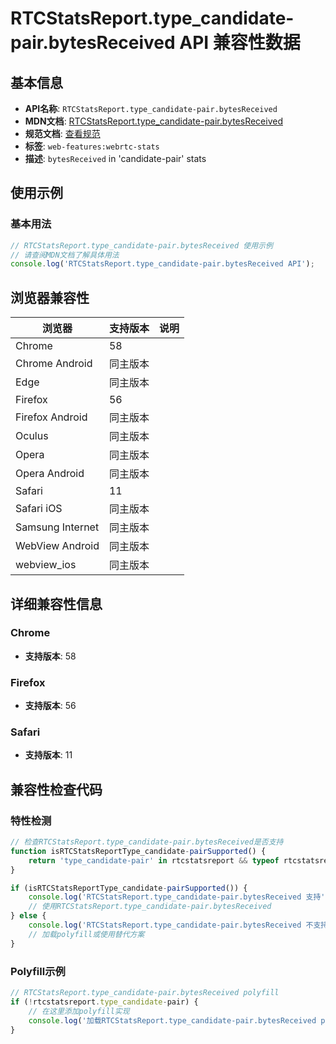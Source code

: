 # RTCStatsReport.type_candidate-pair.bytesReceived API 兼容性数据

## 基本信息

- **API名称**: `RTCStatsReport.type_candidate-pair.bytesReceived`
- **MDN文档**: [RTCStatsReport.type_candidate-pair.bytesReceived](https://developer.mozilla.org/docs/Web/API/RTCIceCandidatePairStats/bytesReceived)
- **规范文档**: [查看规范](https://w3c.github.io/webrtc-stats/#dom-rtcicecandidatepairstats-bytesreceived)
- **标签**: `web-features:webrtc-stats`
- **描述**: `bytesReceived` in 'candidate-pair' stats

## 使用示例

### 基本用法

```javascript
// RTCStatsReport.type_candidate-pair.bytesReceived 使用示例
// 请查阅MDN文档了解具体用法
console.log('RTCStatsReport.type_candidate-pair.bytesReceived API');
```

## 浏览器兼容性

| 浏览器 | 支持版本 | 说明 |
|--------|----------|------|
| Chrome | 58 |  |
| Chrome Android | 同主版本 |  |
| Edge | 同主版本 |  |
| Firefox | 56 |  |
| Firefox Android | 同主版本 |  |
| Oculus | 同主版本 |  |
| Opera | 同主版本 |  |
| Opera Android | 同主版本 |  |
| Safari | 11 |  |
| Safari iOS | 同主版本 |  |
| Samsung Internet | 同主版本 |  |
| WebView Android | 同主版本 |  |
| webview_ios | 同主版本 |  |

## 详细兼容性信息

### Chrome

- **支持版本**: 58

### Firefox

- **支持版本**: 56

### Safari

- **支持版本**: 11

## 兼容性检查代码

### 特性检测

```javascript
// 检查RTCStatsReport.type_candidate-pair.bytesReceived是否支持
function isRTCStatsReportType_candidate-pairSupported() {
    return 'type_candidate-pair' in rtcstatsreport && typeof rtcstatsreport.type_candidate-pair === 'function';
}

if (isRTCStatsReportType_candidate-pairSupported()) {
    console.log('RTCStatsReport.type_candidate-pair.bytesReceived 支持');
    // 使用RTCStatsReport.type_candidate-pair.bytesReceived
} else {
    console.log('RTCStatsReport.type_candidate-pair.bytesReceived 不支持，需要polyfill');
    // 加载polyfill或使用替代方案
}
```

### Polyfill示例

```javascript
// RTCStatsReport.type_candidate-pair.bytesReceived polyfill
if (!rtcstatsreport.type_candidate-pair) {
    // 在这里添加polyfill实现
    console.log('加载RTCStatsReport.type_candidate-pair.bytesReceived polyfill');
}
```

